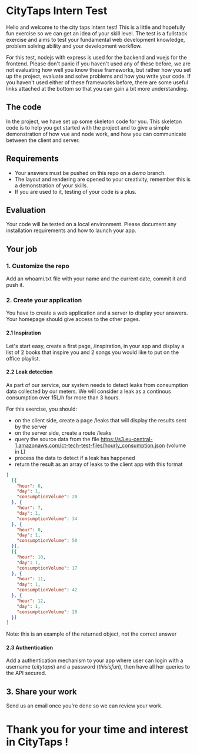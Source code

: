 # CityTaps Intern Test

Hello and welcome to the city taps intern test! 
This is a little and hopefully fun exercise so we can get an idea of your skill level. 
The test is a fullstack exercise and aims to test your fundamental web development knowledge, problem solving ability and your development workflow.

For this test, nodejs with express is used for the backend and vuejs for the frontend. 
Please don't panic if you haven't used any of these before, we are not evaluating how well you know these frameworks, but rather how you set up the project, evaluate and solve problems and how you write your code.
If you haven't used either of these frameworks before, there are some useful links attached at the bottom so that you can gain a bit more understanding.
## The code
In the project, we have set up some skeleton code for you. 
This skeleton code is to help you get started with the project and to give a simple demonstration of how vue and node work, and how you can communicate between the client and server.
## Requirements
* Your answers must be pushed on this repo on a *demo* branch.
* The layout and rendering are opened to your creativity, remember this is a demonstration of your skills.
* If you are used to it, testing of your code is a plus.

## Evaluation
Your code will be tested on a local environment.
Please document any installation requirements and how to launch your app.

## Your job
### 1. Customize the repo
Add an whoami.txt file with your name and the current date, commit it and push it.

### 2. Create your application
You have to create a web application and a server to display your answers. Your homepage should give access to the other pages.

#### 2.1 Inspiration
Let's start easy, create a first page, /inspiration, in your app and display a list of 2 books that inspire you and 2 songs you would like to put on the office playlist.

#### 2.2 Leak detection
As part of our service, our system needs to detect leaks from consumption data collected by our meters.
We will consider a leak as a continous consumption over 15L/h for more than 3 hours.

For this exercise, you should:
* on the client side, create a page /leaks that will display the results sent by the server
* on the server side, create a route /leaks
* query the source data from the file https://s3.eu-central-1.amazonaws.com/ct-tech-test-files/hourly_consumption.json (volume in L)
* process the data to detect if a leak has happened
* return the result as an array of leaks to the client app with this format 
```json
[
  [{
    "hour": 6,
    "day": 1,
    "consumptionVolume": 20
  }, {
    "hour": 7,
    "day": 1,
    "consumptionVolume": 34
  }, {
    "hour": 8,
    "day": 1,
    "consumptionVolume": 50
  }],
  [{
    "hour": 10,
    "day": 1,
    "consumptionVolume": 17
  }, {
    "hour": 11,
    "day": 1,
    "consumptionVolume": 42
  }, {
    "hour": 12,
    "day": 1,
    "consumptionVolume": 20
  }]
]
```
Note: this is an example of the returned object, not the correct answer

#### 2.3 Authentication
Add a authentication mechanism to your app where user can login with a username (*citytaps*) and a password (*thisisfun*), then have all her queries to the API secured. 


## 3. Share your work
Send us an email once you're done so we can review your work.



# Thank you for your time and interest in CityTaps !

